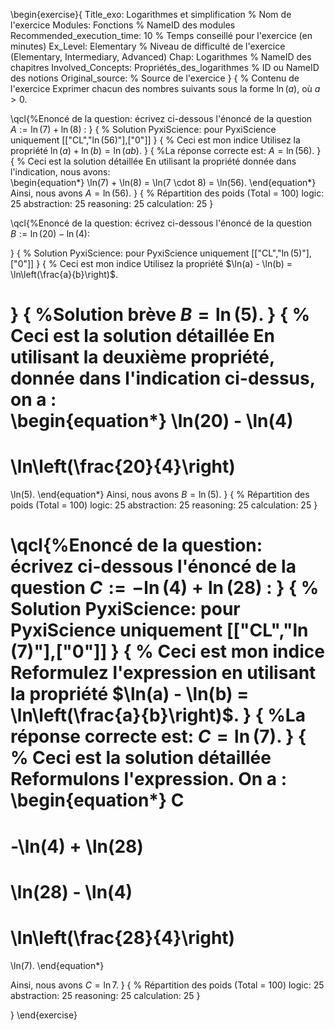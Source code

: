 \begin{exercise}{
Title_exo: Logarithmes et simplification % Nom de l'exercice
Modules: Fonctions % NameID des modules
Recommended_execution_time: 10 % Temps conseillé pour l'exercice (en minutes)
Ex_Level: Elementary % Niveau de difficulté de l'exercice (Elementary, Intermediary, Advanced)
Chap: Logarithmes % NameID des chapitres
Involved_Concepts: Propriétés_des_logarithmes % ID ou NameID des notions
Original_source: % Source de l'exercice
}
{
% Contenu de l'exercice
Exprimer chacun des nombres suivants sous la forme $\ln(a)$, où $a>0$.



\qcl{%Enoncé de la question: écrivez ci-dessous l'énoncé de la question
$A:=\ln(7) + \ln(8)$ : 
}
{ % Solution PyxiScience: pour PyxiScience uniquement
[["CL","$\ln(56)$"],["0"]]
}
{ % Ceci est mon indice
Utilisez la propriété $\ln(a) + \ln(b) = \ln(ab)$.
}
{ %La réponse correcte est:
$A=\ln(56)$.
}
{ % Ceci est la solution détaillée
En utilisant la propriété donnée dans l'indication, nous avons:  
\begin{equation*}
\ln(7) + \ln(8) = \ln(7 \cdot 8) = \ln(56).
\end{equation*}
Ainsi, nous avons $A = \ln(56)$.
}
{
% Répartition des poids (Total = 100)
logic: 25
abstraction: 25
reasoning: 25
calculation: 25
}

\qcl{%Enoncé de la question: écrivez ci-dessous l'énoncé de la question
$B:=\ln(20) - \ln(4)$: 

}
{ % Solution PyxiScience: pour PyxiScience uniquement
[["CL","$\ln(5)$"],["0"]]
}
{ % Ceci est mon indice
Utilisez la propriété $\ln(a) - \ln(b) = \ln\left(\frac{a}{b}\right)$.

}
{ %Solution brève
$B =\ln(5)$.
}
{ % Ceci est la solution détaillée
En utilisant la deuxième propriété, donnée dans l'indication ci-dessus, on a :  
\begin{equation*}
\ln(20) - \ln(4) 
=
\ln\left(\frac{20}{4}\right) 
=
 \ln(5).
\end{equation*}
Ainsi, nous avons $B =\ln(5)$.
}
{
% Répartition des poids (Total = 100)
logic: 25
abstraction: 25
reasoning: 25
calculation: 25
}

\qcl{%Enoncé de la question: écrivez ci-dessous l'énoncé de la question
$C:=-\ln(4) + \ln(28)$ :
}
{ % Solution PyxiScience: pour PyxiScience uniquement
[["CL","$\ln(7)$"],["0"]]
}
{ % Ceci est mon indice
Reformulez l'expression en utilisant la propriété 
$\ln(a) - \ln(b) = \ln\left(\frac{a}{b}\right)$.
}
{ %La réponse correcte est:
$C=\ln(7)$.
}
{ % Ceci est la solution détaillée
Reformulons l'expression. On a :
\begin{equation*}
C 
=
-\ln(4) + \ln(28) 
=
 \ln(28) - \ln(4) 
=
 \ln\left(\frac{28}{4}\right) 
=
 \ln(7).
\end{equation*}


Ainsi, nous avons $C =\ln 7$.
}
{
% Répartition des poids (Total = 100)
logic: 25
abstraction: 25
reasoning: 25
calculation: 25
}



}
\end{exercise}
